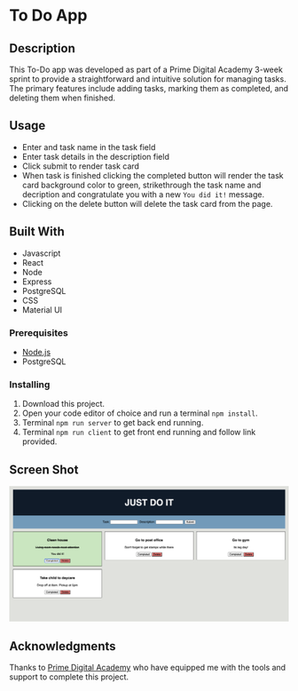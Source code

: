 # To Do App

## Description

This To-Do app was developed as part of a Prime Digital Academy 3-week sprint to provide a straightforward and intuitive solution for managing tasks. The primary features include adding tasks, marking them as completed, and deleting them when finished.

## Usage
- Enter and task name in the task field
- Enter task details in the description field
- Click submit to render task card
- When task is finished clicking the completed button will render the task card background color to green, strikethrough the task name and decription and congratulate you with a new `You did it!` message.
- Clicking on the delete button will delete the task card from the page.

## Built With

- Javascript
- React
- Node
- Express
- PostgreSQL
- CSS
- Material UI

### Prerequisites

- [Node.js](https://nodejs.org/en/)
- PostgreSQL


### Installing

1. Download this project.
2. Open your code editor of choice and run a terminal `npm install`.
3. Terminal `npm run server` to get back end running.
4. Terminal `npm run client` to get front end running and follow link provided.

## Screen Shot
![To Do App](/public/images/Todo.png)

## Acknowledgments

Thanks to [Prime Digital Academy](www.primeacademy.io) who have equipped me with the tools and support to complete this project.